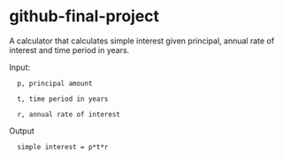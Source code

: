 # github-final-project
A calculator that calculates simple interest given principal, annual rate of interest and time period in years.

Input:

      p, principal amount
      
      t, time period in years
      
      r, annual rate of interest

Output
   
      simple interest = p*t*r
